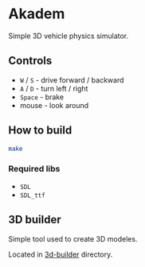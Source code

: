 # Akadem

Simple 3D vehicle physics simulator.

## Controls

+ `W` / `S` - drive forward / backward
+ `A` / `D` - turn left / right
+ `Space` - brake
+ mouse - look around

## How to build

```sh
make
```

### Required libs

+ `SDL`
+ `SDL_ttf`

## 3D builder

Simple tool used to create 3D modeles.

Located in [3d-builder](3d-builder) directory.
